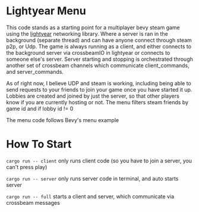 # Lightyear Menu 

This code stands as a starting point for a multiplayer bevy steam game using the [lightyear](https://github.com/cBournhonesque/lightyear) networking library. Where a server is ran in the background (separate thread) and can have anyone connect through steam p2p, or Udp. The game is always running as a client, and either connects to the background server via crossbeamIO in lightyear or connects to someone else's server. Server starting and stopping is orchestrated through another set of crossbeam channels which communicate client_commands, and server_commands.

As of right now, I believe UDP and steam is working, including being able to send requests to your friends to join your game once you have started it up. Lobbies are created and joined by just the server, so that other players know if you are currently hosting or not. The menu filters steam friends by game id and if lobby id != 0

The menu code follows Bevy's menu example


# How To Start

```cargo run -- client``` 
only runs client code (so you have to join a server, you can't press play)

```cargo run -- server``` 
only runs server code in terminal, and auto starts server

```cargo run -- full``` 
starts a client and server, which communicate via crossbeam messages





